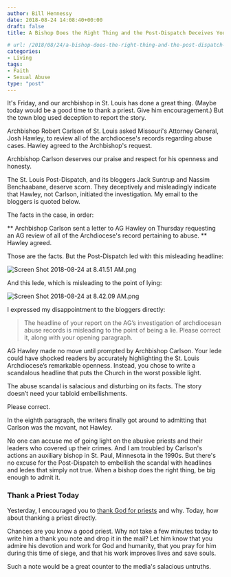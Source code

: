 ```yaml
---
author: Bill Hennessy
date: 2018-08-24 14:08:40+00:00
draft: false
title: A Bishop Does the Right Thing and the Post-Dispatch Deceives You

# url: /2018/08/24/a-bishop-does-the-right-thing-and-the-post-dispatch-deceives-you/
categories:
- Living
tags:
- Faith
- Sexual Abuse
type: "post"
---
```


It's Friday, and our archbishop in St. Louis has done a great thing. (Maybe today would be a good time to thank a priest. Give him encouragement.) But the town blog used deception to report the story.

Archbishop Robert Carlson of St. Louis asked Missouri's Attorney General, Josh Hawley, to review all of the archdiocese's records regarding abuse cases. Hawley agreed to the Archbishop's request.

Archbishop Carlson deserves our praise and respect for his openness and honesty.

The St. Louis Post-Dispatch, and its bloggers Jack Suntrup and Nassim Benchaabane, deserve scorn. They deceptively and misleadingly indicate that Hawley, not Carlson, initiated the investigation. My email to the bloggers is quoted below.

The facts in the case, in order:




** Archbishop Carlson sent a letter to AG Hawley on Thursday requesting an AG review of all of the Archdiocese's record pertaining to abuse.
** Hawley agreed.


Those are the facts. But the Post-Dispatch led with this misleading headline:

![Screen Shot 2018-08-24 at 8.41.51 AM.png](https://www.hennessysview.com/wp-content/uploads/2018/08/Screen-Shot-2018-08-24-at-8.41.51-AM.png)


And this lede, which is misleading to the point of lying:

![Screen Shot 2018-08-24 at 8.42.09 AM.png](https://www.hennessysview.com/wp-content/uploads/2018/08/Screen-Shot-2018-08-24-at-8.42.09-AM.png)


I expressed my disappointment to the bloggers directly:



> The headline of your report on the AG’s investigation of archdiocesan abuse records is misleading to the point of being a lie. Please correct it, along with your opening paragraph.

AG Hawley made no move until prompted by Archbishop Carlson. Your lede could have shocked readers by accurately highlighting the St. Louis Archdiocese’s remarkable openness. Instead, you chose to write a scandalous headline that puts the Church in the worst possible light.

The abuse scandal is salacious and disturbing on its facts. The story doesn’t need your tabloid embellishments.

Please correct.



In the eighth paragraph, the writers finally got around to admitting that Carlson was the movant, not Hawley.

No one can accuse me of going light on the abusive priests and their leaders who covered up their crimes. And I am troubled by Carlson's actions an auxiliary bishop in St. Paul, Minnesota in the 1990s. But there's no excuse for the Post-Dispatch to embellish the scandal with headlines and ledes that simply not true. When a bishop does the right thing, be big enough to admit it.



### Thank a Priest Today



Yesterday, I encouraged you to [thank God for priests](https://www.hennessysview.com/2018/08/23/now-lets-thank-god-for-priests/) and why. Today, how about thanking a priest directly.

Chances are you know a good priest. Why not take a few minutes today to write him a thank you note and drop it in the mail? Let him know that you admire his devotion and work for God and humanity, that you pray for him during this time of siege, and that his work improves lives and save souls.

Such a note would be a great counter to the media's salacious untruths.
